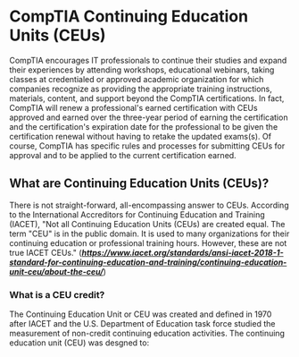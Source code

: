 # CompTIA Continuing Education Units (CEUs)
CompTIA encourages IT professionals to continue their studies and expand their experiences by attending workshops, educational webinars, taking classes at credentialed or approved academic organization for which companies recognize as providing the appropriate training instructions, materials, content, and support beyond the CompTIA certifications. In fact, CompTIA will renew a professional's earned certification with CEUs approved and earned over the three-year period of earning the certification and the certification's expiration date for the professional to be given the certification renewal without having to retake the updated exams(s). Of course, CompTIA has specific rules and processes for submitting CEUs for approval and to be applied to the current certification earned.

## What are Continuing Education Units (CEUs)?
There is not straight-forward, all-encompassing answer to CEUs. According to the International Accreditors for Continuing Education and Training (IACET), "Not all Continuing Education Units (CEUs) are created equal. The term "CEU" is in the public domain. It is used to many organizations for their continuing education or professional training hours. However, these are not true IACET CEUs." (***https://www.iacet.org/standards/ansi-iacet-2018-1-standard-for-continuing-education-and-training/continuing-education-unit-ceu/about-the-ceu/***)

### What is a CEU credit?
The Continuing Education Unit or CEU was created and defined in 1970 after IACET and the U.S. Department of Education task force studied the measurement of non-credit continuing education activities. The continuing education unit (CEU) was desgned to: 

